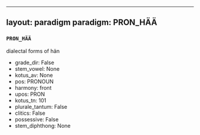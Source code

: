 
---
layout: paradigm
paradigm: PRON_HÄÄ
---
### ` PRON_HÄÄ `

dialectal forms of hän
* grade_dir: False
* stem_vowel: None
* kotus_av: None
* pos: PRONOUN
* harmony: front
* upos: PRON
* kotus_tn: 101
* plurale_tantum: False
* clitics: False
* possessive: False
* stem_diphthong: None
